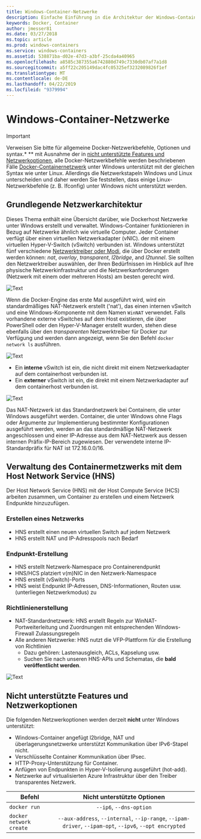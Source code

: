 ```yaml
---
title: Windows-Container-Netzwerke
description: Einfache Einführung in die Architektur der Windows-Container-Netzwerke.
keywords: Docker, Container
author: jmesser81
ms.date: 03/27/2018
ms.topic: article
ms.prod: windows-containers
ms.service: windows-containers
ms.assetid: 538871ba-d02e-47d3-a3bf-25cda4a40965
ms.openlocfilehash: a8585c387355a6742880d749c7330db07af7a1d8
ms.sourcegitcommit: a5ff22c205149dac4fc05325ef3232089826f1ef
ms.translationtype: MT
ms.contentlocale: de-DE
ms.lasthandoff: 04/22/2019
ms.locfileid: "9379994"
---
```

# <a name="windows-container-networking"></a>Windows-Container-Netzwerke

>[!IMPORTANT]
>Verweisen Sie bitte für allgemeine Docker-Netzwerkbefehle, Optionen und syntax.* ** mit Ausnahme der in [nicht unterstützte Features und Netzwerkoptionen](#unsupported-features-and-network-options), alle Docker-Netzwerkbefehle werden beschriebenen Fälle [Docker-Containernetzwerk](https://docs.docker.com/engine/userguide/networking/) unter Windows unterstützt mit der gleichen Syntax wie unter Linux. Allerdings die Netzwerkstapeln Windows und Linux unterscheiden und daher werden Sie feststellen, dass einige Linux-Netzwerkbefehle (z. B. Ifconfig) unter Windows nicht unterstützt werden.

## <a name="basic-networking-architecture"></a>Grundlegende Netzwerkarchitektur

Dieses Thema enthält eine Übersicht darüber, wie Dockerhost Netzwerke unter Windows erstellt und verwaltet. Windows-Container funktionieren in Bezug auf Netzwerke ähnlich wie virtuelle Computer. Jeder Container verfügt über einen virtuellen Netzwerkadapter (vNIC). der mit einem virtuellen Hyper-V-Switch (vSwitch) verbunden ist. Windows unterstützt fünf verschiedene [Netzwerktreiber oder Modi](./network-drivers-topologies.md), die über Docker erstellt werden können: *nat*, *overlay*, *transparent*, *l2bridge*, and *l2tunnel*. Sie sollten den Netzwerktreiber auswählen, der Ihren Bedürfnissen im Hinblick auf Ihre physische Netzwerkinfrastruktur und die Netzwerkanforderungen (Netzwerk mit einem oder mehreren Hosts) am besten gerecht wird.

![Text](media/windowsnetworkstack-simple.png)

Wenn die Docker-Engine das erste Mal ausgeführt wird, wird ein standardmäßiges NAT-Netzwerk erstellt ('nat'), das einen internen vSwitch und eine Windows-Komponente mit dem Namen `WinNAT` verwendet. Falls vorhandene externe vSwitches auf dem Host existieren, die über PowerShell oder den Hyper-V-Manager erstellt wurden, stehen diese ebenfalls über den *transparenten* Netzwerktreiber für Docker zur Verfügung und werden dann angezeigt, wenn Sie den Befehl ``docker network ls`` ausführen.  

![Text](media/docker-network-ls.png)

- Ein **interne** vSwitch ist ein, die nicht direkt mit einem Netzwerkadapter auf dem containerhost verbunden ist.
- Ein **externer** vSwitch ist ein, die direkt mit einem Netzwerkadapter auf dem containerhost verbunden ist.

![Text](media/get-vmswitch.png)

Das NAT-Netzwerk ist das Standardnetzwerk bei Containern, die unter Windows ausgeführt werden. Container, die unter Windows ohne Flags oder Argumente zur Implementierung bestimmter Konfigurationen ausgeführt werden, werden an das standardmäßige NAT-Netzwerk angeschlossen und einer IP-Adresse aus dem NAT-Netzwerk aus dessen internen Präfix-IP-Bereich zugewiesen. Der verwendete interne IP-Standardpräfix für NAT ist 172.16.0.0/16. 

## <a name="container-network-management-with-host-network-service"></a>Verwaltung des Containermetzwerks mit dem Host Network Service (HNS)

Der Host Network Service (HNS) mit der Host Compute Service (HCS) arbeiten zusammen, um Container zu erstellen und einem Netzwerk Endpunkte hinzuzufügen.

### <a name="network-creation"></a>Erstellen eines Netzwerks

- HNS erstellt einen neuen virtuellen Switch auf jedem Netzwerk
- HNS erstellt NAT und IP-Adresspools nach Bedarf

### <a name="endpoint-creation"></a>Endpunkt-Erstellung

- HNS erstellt Netzwerk-Namespace pro Containerendpunkt
- HNS/HCS platziert v(m)NIC in den Netzwerk-Namespace
- HNS erstellt (vSwitch)-Ports
- HNS weist Endpunkt IP-Adressen, DNS-Informationen, Routen usw. (unterliegen Netzwerkmodus) zu

### <a name="policy-creation"></a>Richtlinienerstellung

- NAT-Standardnetzwerk: HNS erstellt Regeln zur WinNAT-Portweiterleitung und Zuordnungen mit entsprechenden Windows-Firewall Zulassungsregeln
- Alle anderen Netzwerke: HNS nutzt die VFP-Plattform für die Erstellung von Richtlinien
    - Dazu gehören: Lastenausgleich, ACLs, Kapselung usw.
    - Suchen Sie nach unseren HNS-APIs und Schematas, die **bald veröffentlicht werden**.

![Text](media/HNS-Management-Stack.png)

## <a name="unsupported-features-and-network-options"></a>Nicht unterstützte Features und Netzwerkoptionen

Die folgenden Netzwerkoptionen werden derzeit **nicht** unter Windows unterstützt:

- Windows-Container angefügt l2bridge, NAT und überlagerungsnetzwerke unterstützt Kommunikation über IPv6-Stapel nicht.
- Verschlüsselte Container Kommunikation über IPsec.
- HTTP-Proxy-Unterstützung für Container.
- Anfügen von Endpunkten in Hyper-V-Isolierung ausgeführt (hot-add).
- Netzwerke auf virtualisierten Azure Infrastruktur über den Treiber transparentes Netzwerk.

| Befehl        | Nicht unterstützte Optionen   |
|---------------|:--------------------:|
| ``docker run``|   ``--ip6``, ``--dns-option`` |
| ``docker network create``| ``--aux-address``, ``--internal``, ``--ip-range``, ``--ipam-driver``, ``--ipam-opt``, ``--ipv6``, ``--opt encrypted`` |